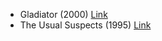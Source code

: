 - Gladiator (2000) [Link](https://www.imdb.com/title/tt0172495/?ref_=fn_al_tt_1)
- The Usual Suspects (1995) [Link](https://www.imdb.com/title/tt0114814/?ref_=fn_al_tt_1)

